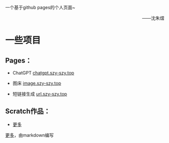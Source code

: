 一个基于github pages的个人页面~
<div style="text-align:right">——沈朱熠</div>

# 一些项目
## Pages：

* ChatGPT [chatgpt.szy-szy.top](https://chatgpt.szy-szy.top)  

* 图床 [image.szy-szy.top](https://image.szy-szy.top)  

* 短链接生成 [url.szy-szy.top](https://url.szy-szy.top)  


## Scratch作品：

* [更多](https://game.szy-szy.top)  


[更多](more)，由markdown编写
